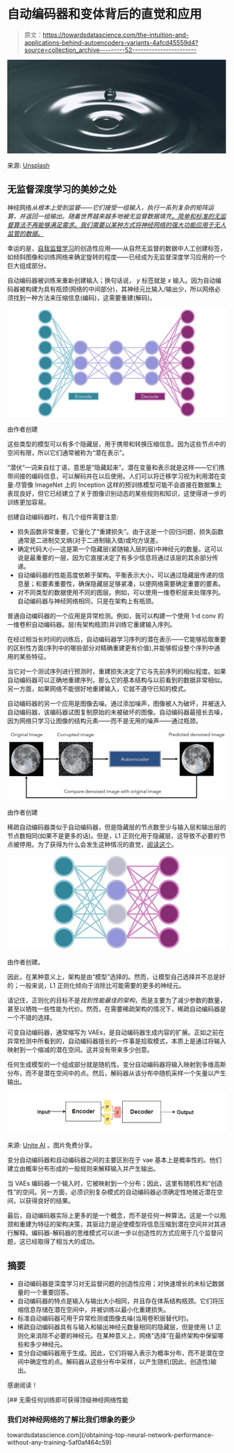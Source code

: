 # 自动编码器和变体背后的直觉和应用

> 原文：<https://towardsdatascience.com/the-intuition-and-applications-behind-autoencoders-variants-4afcd45559d4?source=collection_archive---------52----------------------->

![](img/8eec2ebddfbb03ee480d976c11b50aac.png)

来源: [Unsplash](https://unsplash.com/photos/dOhJtfXJZfw)

## 无监督深度学习的美妙之处

神经网络*从根本上受到监督——它们接受一组输入，执行一系列复杂的矩阵运算，并返回一组输出。随着世界越来越多地被无监督数据填充[，简单和标准的无监督算法不再能够满足需求。我们需要以某种方式将神经网络的强大功能应用于无人监管的数据。](/the-future-of-deep-learning-can-be-broken-down-into-these-3-learning-paradigms-e7970dec5502)*

幸运的是，[自我监督学习](/the-fascinating-blueprint-for-efficient-ai-self-supervised-learning-954f919f0d5d)的创造性应用——从自然无监督的数据中人工创建标签，如倾斜图像和训练网络来确定旋转的程度——已经成为无监督深度学习应用的一个巨大组成部分。

自动编码器被训练来重新创建输入；换句话说， *y* 标签就是 *x* 输入。因为自动编码器被构建为具有瓶颈(网络的中间部分)，其神经元比输入/输出少，所以网络必须找到一种方法来压缩信息(编码)，这需要重建(解码)。

![](img/8b0bcd251f2d0455bc04f3ea5b5a6cec.png)

由作者创建

这些类型的模型可以有多个隐藏层，用于携带和转换压缩信息。因为这些节点中的空间有限，所以它们通常被称为“潜在表示”。

“潜伏”一词来自拉丁语，意思是“隐藏起来”。潜在变量和表示就是这样——它们携带间接的编码信息，可以解码并在以后使用。人们可以将迁移学习视为利用潜在变量:尽管像 ImageNet 上的 Inception 这样的预训练模型可能不会直接在数据集上表现良好，但它已经建立了关于图像识别动态的某些规则和知识，这使得进一步的训练更加容易。

创建自动编码器时，有几个组件需要注意:

*   损失函数非常重要，它量化了“重建损失”。由于这是一个回归问题，损失函数通常是二进制交叉熵(对于二进制输入值)或均方误差。
*   确定代码大小—这是第一个隐藏层(紧随输入层的层)中神经元的数量。这可以说是最重要的一层，因为它直接决定了有多少信息将通过该层的其余部分传递。
*   自动编码器的性能高度依赖于架构。平衡表示大小，可以通过隐藏层传递的信息量；和要素重要性，确保隐藏层足够紧凑，以便网络需要确定重要的要素。
*   对不同类型的数据使用不同的图层。例如，可以使用一维卷积层来处理序列。自动编码器与神经网络相同，只是在架构上有瓶颈。

普通自动编码器的一个应用是异常检测。例如，我可以构建一个使用 1-d conv 的一维卷积自动编码器。层(有架构瓶颈)并训练它重建输入序列。

在经过相当长时间的训练后，自动编码器学习序列的潜在表示——它能够拾取重要的区别性方面(序列中的哪些部分对精确重建更有价值),并能够假设整个序列中通用的某些特征。

当它对一个测试序列进行预测时，重建损失决定了它与先前序列的相似程度。如果自动编码器可以正确地重建序列，那么它的基本结构与以前看到的数据非常相似。另一方面，如果网络不能很好地重建输入，它就不遵守已知的模式。

自动编码器的另一个应用是图像去噪。通过添加噪声，图像被人为破坏，并被送入自动编码器，该编码器试图复制原始的未被破坏的图像。自动编码器最擅长去噪，因为网络只学习让图像的结构元素——而不是无用的噪声——通过瓶颈。

![](img/1ec45c27caa20765b037c2849f54f611.png)

由作者创建

稀疏自动编码器类似于自动编码器，但是隐藏层的节点数至少与输入层和输出层的节点数相同(如果不是更多的话)。但是，L1 正则化用于隐藏层，这导致不必要的节点被停用。为了获得为什么会发生这种情况的直觉，[阅读这个](/exploring-the-simple-satisfying-math-behind-regularization-2c947755d19f)。

![](img/55282eb17121a0c5c743475f380c51ed.png)

由作者创建。

因此，在某种意义上，架构是由“模型”选择的。然而，让模型自己选择并不总是好的；一般来说，L1 正则化倾向于消除比可能需要的更多的神经元。

请记住，正则化的目标不是*找到性能最佳的架构*，而是主要为了减少参数的数量，甚至以牺牲一些性能为代价。然而，在需要稀疏架构的情况下，稀疏自动编码器是一个不错的选择。

可变自动编码器，通常缩写为 VAEs，是自动编码器生成内容的扩展。正如之前在异常检测中所看到的，自动编码器擅长的一件事是拾取模式，本质上是通过将输入映射到一个缩减的潜在空间。这并没有带来多少创意。

任何生成模型的一个组成部分就是随机性。变分自动编码器将输入映射到多维高斯分布，而不是潜在空间中的点。然后，解码器从该分布中随机采样一个矢量以产生输出。

![](img/623f9593059d312f62bbdd391ab3c9c5.png)

来源: [Unite AI](https://ml8ygptwlcsq.i.optimole.com/fMKjlhs.f8AX~1c8f3/w:1200/h:226/q:auto/https://www.unite.ai/wp-content/uploads/2020/09/variational.png) 。图片免费分享。

变分自动编码器和自动编码器之间的主要区别在于 vae 基本上是概率性的。他们建立由概率分布形成的一般规则来解释输入并产生输出。

当 VAEs 编码器一个输入时，它被映射到一个分布；因此，这里有随机性和“创造性”的空间。另一方面，必须识别复杂模式的自动编码器必须确定性地接近潜在空间，以获得良好的结果。

最后，自动编码器实际上更多的是一个概念，而不是任何一种算法。这是一个以瓶颈和重建为特征的架构决策，其驱动力是迫使模型将信息压缩到潜在空间并对其进行解释。编码器-解码器的思维模式可以进一步以创造性的方式应用于几个监督问题，这已经取得了相当大的成功。

## 摘要

*   自动编码器是深度学习对无监督问题的创造性应用；对快速增长的未标记数据量的一个重要回答。
*   自动编码器的特点是输入与输出大小相同，并且存在体系结构瓶颈。它们将压缩信息存储在潜在空间中，并被训练以最小化重建损失。
*   标准自动编码器可用于异常检测或图像去噪(当用卷积层替代时)。
*   稀疏自动编码器具有与输入和输出神经元数量相同的隐藏层，但是使用 L1 正则化来消除不必要的神经元。在某种意义上，网络“选择”在最终架构中保留哪些和多少神经元。
*   变分自动编码器用于生成。因此，它们将输入表示为概率分布，而不是潜在空间中确定性的点。解码器从这些分布中采样，以产生随机(因此，创造性)输出。

感谢阅读！

[](/obtaining-top-neural-network-performance-without-any-training-5af0af464c59) [## 无需任何训练即可获得顶级神经网络性能

### 我们对神经网络的了解比我们想象的要少

towardsdatascience.com](/obtaining-top-neural-network-performance-without-any-training-5af0af464c59)